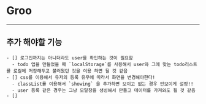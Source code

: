 # Groo
---
## 추가 해야할 기능
    - [] 로그인까지는 아니더라도 user를 확인하는 것이 필요함
      - todo 앱을 만들었을 때 `localStorage`를 사용해서 user와 그에 맞는 todo리스트를 로컬에 저장해두고 불러왔던 것을 이용 하면 될 것 같음
    - [] css를 이용해서 유저의 등록 유무에 따라서 화면을 변경해야한다!
      - classList를 이용해서 `showing` 을 추가하면 보이고 없는 경우 안보이게 설정!!
      - user 등록 같은 경우는 그냥 모달창을 생성해서 만들고 데이터를 가져와도 될 것 같음
    - [] 